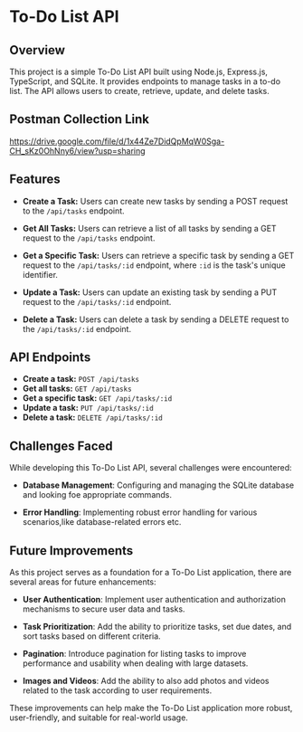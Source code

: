 # To-Do List API

## Overview

This project is a simple To-Do List API built using Node.js, Express.js, TypeScript, and SQLite. It provides endpoints to manage tasks in a to-do list. The API allows users to create, retrieve, update, and delete tasks.

## Postman Collection Link 

https://drive.google.com/file/d/1x44Ze7DidQpMqW0Sga-CH_sKz0OhNny6/view?usp=sharing

## Features

- **Create a Task:** Users can create new tasks by sending a POST request to the `/api/tasks` endpoint.

- **Get All Tasks:** Users can retrieve a list of all tasks by sending a GET request to the `/api/tasks` endpoint.

- **Get a Specific Task:** Users can retrieve a specific task by sending a GET request to the `/api/tasks/:id` endpoint, where `:id` is the task's unique identifier.

- **Update a Task:** Users can update an existing task by sending a PUT request to the `/api/tasks/:id` endpoint.

- **Delete a Task:** Users can delete a task by sending a DELETE request to the `/api/tasks/:id` endpoint.

## API Endpoints

- **Create a task:** `POST /api/tasks`
- **Get all tasks:** `GET /api/tasks`
- **Get a specific task:** `GET /api/tasks/:id`
- **Update a task:** `PUT /api/tasks/:id`
- **Delete a task:** `DELETE /api/tasks/:id`

## Challenges Faced

While developing this To-Do List API, several challenges were encountered:

- **Database Management**: Configuring and managing the SQLite database and looking foe appropriate commands.

- **Error Handling**: Implementing robust error handling for various scenarios,like database-related errors etc.

## Future Improvements

As this project serves as a foundation for a To-Do List application, there are several areas for future enhancements:

- **User Authentication**: Implement user authentication and authorization mechanisms to secure user data and tasks.

- **Task Prioritization**: Add the ability to prioritize tasks, set due dates, and sort tasks based on different criteria.

- **Pagination**: Introduce pagination for listing tasks to improve performance and usability when dealing with large datasets.

- **Images and Videos**: Add the ability to also add photos and videos related to the task according to user requirements.

These improvements can help make the To-Do List application more robust, user-friendly, and suitable for real-world usage. 

